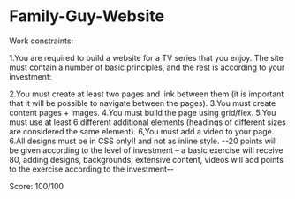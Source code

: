 # Family-Guy-Website

Work constraints:

1.You are required to build a website for a TV series that you enjoy. The site must contain a number of basic principles, and the rest is according to your investment:

2.You must create at least two pages and link between them (it is important that it will be possible to navigate between the pages).
3.You must create content pages + images.
4.You must build the page using grid/flex.
5.You must use at least 6 different additional elements (headings of different sizes are considered the same element).
6,You must add a video to your page.
6.All designs must be in CSS only!! and not as inline style.
--20 points will be given according to the level of investment – a basic exercise will receive 80, adding designs, backgrounds, extensive content, videos will add points to the exercise according to the investment--

Score: 100/100
